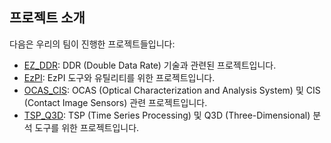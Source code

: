 ## 프로젝트 소개

다음은 우리의 팀이 진행한 프로젝트들입니다:

- [EZ_DDR](https://github.com/ANSYS-KOREA/EZ_DDR): DDR (Double Data Rate) 기술과 관련된 프로젝트입니다.
- [EzPI](https://github.com/ANSYS-KOREA/EzPI): EzPI 도구와 유틸리티를 위한 프로젝트입니다.
- [OCAS_CIS](https://github.com/ANSYS-KOREA/OCAS_CIS): OCAS (Optical Characterization and Analysis System) 및 CIS (Contact Image Sensors) 관련 프로젝트입니다.
- [TSP_Q3D](https://github.com/ANSYS-KOREA/TSP_Q3D): TSP (Time Series Processing) 및 Q3D (Three-Dimensional) 분석 도구를 위한 프로젝트입니다.
